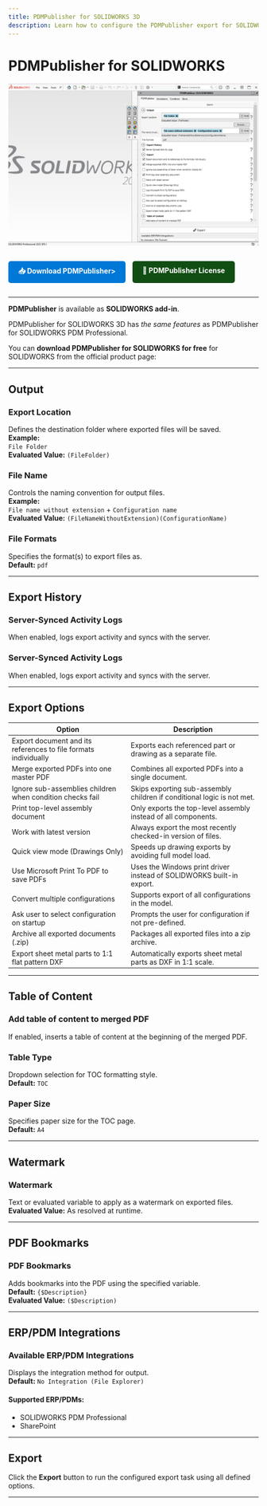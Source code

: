 ```yaml
---
title: PDMPublisher for SOLIDWORKS 3D
description: Learn how to configure the PDMPublisher export for SOLIDWORKS 3D, including file output, merging PDFs, watermarking, and ERP integration.
---
```


# PDMPublisher for SOLIDWORKS 

  <img src="../images/pdmpublishersolidworks.png"  alt="Tabs" width="800">

<div style="display: flex; gap: 1em; margin: 2em 0;">
    <a href="https://bluebyte.biz/wp-json/slm_custom/downloadpdmpublisher" class="download-button" style="display: inline-block; padding: 10px 20px; background-color: #0078d7; color: white; text-decoration: none; border-radius: 5px; font-weight: bold;">
        📥 Download PDMPublisher>
    </a>
    <a href="https://bluebyte.biz/product/pdmpublisher-solidworks" class="download-button" style="display: inline-block; padding: 10px 20px; background-color:rgb(17, 78, 20); color: white; text-decoration: none; border-radius: 5px; font-weight: bold;">
        🛒 PDMPublisher License
    </a>
</div>

---
**PDMPublisher** is available as **SOLIDWORKS add-in**.

PDMPublisher for SOLIDWORKS 3D has *the same features* as PDMPublisher for SOLIDWORKS PDM Professional.

You can **download PDMPublisher for SOLIDWORKS for free** for SOLIDWORKS from the official product page:  

---

## Output

### Export Location
Defines the destination folder where exported files will be saved.  
**Example:**  
`File Folder`  
**Evaluated Value:** `(FileFolder)`

### File Name
Controls the naming convention for output files.  
**Example:**  
`File name without extension` + `Configuration name`  
**Evaluated Value:** `(FileNameWithoutExtension)(ConfigurationName)`

### File Formats
Specifies the format(s) to export files as.  
**Default:** `pdf`

---

## Export History

### Server-Synced Activity Logs
When enabled, logs export activity and syncs with the server.
### Server-Synced Activity Logs
When enabled, logs export activity and syncs with the server.

---

## Export Options

| Option                                                                 | Description                                                                                      |
|------------------------------------------------------------------------|--------------------------------------------------------------------------------------------------|
| Export document and its references to file formats individually       | Exports each referenced part or drawing as a separate file.                                      |
| Merge exported PDFs into one master PDF                               | Combines all exported PDFs into a single document.                                               |
| Ignore sub-assemblies children when condition checks fail             | Skips exporting sub-assembly children if conditional logic is not met.                           |
| Print top-level assembly document                                     | Only exports the top-level assembly instead of all components.                                   |
| Work with latest version                                              | Always export the most recently checked-in version of files.                                     |
| Quick view mode (Drawings Only)                                       | Speeds up drawing exports by avoiding full model load.                                           |
| Use Microsoft Print To PDF to save PDFs                               | Uses the Windows print driver instead of SOLIDWORKS built-in export.                             |
| Convert multiple configurations                                       | Supports export of all configurations in the model.                                              |
| Ask user to select configuration on startup                           | Prompts the user for configuration if not pre-defined.                                           |
| Archive all exported documents (.zip)                                 | Packages all exported files into a zip archive.                                                  |
| Export sheet metal parts to 1:1 flat pattern DXF                      | Automatically exports sheet metal parts as DXF in 1:1 scale.                                     |

---

## Table of Content

### Add table of content to merged PDF
If enabled, inserts a table of content at the beginning of the merged PDF.

### Table Type
Dropdown selection for TOC formatting style.  
**Default:** `TOC`

### Paper Size
Specifies paper size for the TOC page.  
**Default:** `A4`

---

## Watermark

### Watermark
Text or evaluated variable to apply as a watermark on exported files.  
**Evaluated Value:** As resolved at runtime.

---

## PDF Bookmarks

### PDF Bookmarks
Adds bookmarks into the PDF using the specified variable.  
**Default:** `{$Description}`  
**Evaluated Value:** `($Description)`

---

## ERP/PDM Integrations

### Available ERP/PDM Integrations
Displays the integration method for output.  
**Default:** `No Integration (File Explorer)` 

#### Supported ERP/PDMs:
- SOLIDWORKS PDM Professional 
- SharePoint

---

## Export

Click the **Export** button to run the configured export task using all defined options.

---